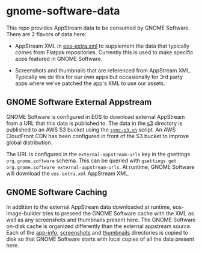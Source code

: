 # gnome-software-data

This repo provides AppStream data to be consumed by GNOME Software.
There are 2 flavors of data here:

* AppStream XML in [eos-extra.xml](app-info/eos-extra.xml) to supplement
  the data that typically comes from Flatpak repositories. Currently
  this is used to make specific apps featured in GNOME Software.

* Screenshots and thumbnails that are referenced from AppStream XML.
  Typically we do this for our own apps but occasionally for 3rd party
  apps where we've patched the app's XML to use our assets.

## GNOME Software External Appstream

GNOME Software is configured in EOS to download external AppStream from
a URL that this data is published to. The data in the [s3](s3) directory
is published to an AWS S3 bucket using the [`sync-s3.sh`](sync-s3.sh)
script. An AWS CloudFront CDN has been configured in front of the S3
bucket to improve global distribution.

The URL is configured in the `external-appstream-urls` key in the
gsettings `org.gnome.software` schema. This can be queried with
`gsettings get org.gnome.software external-appstream-urls`. At runtime,
GNOME Software will download the `eos-extra.xml` AppStream XML.

## GNOME Software Caching

In addition to the external AppStream data downloaded at runtime,
eos-image-builder tries to preseed the GNOME Software cache with the XML
as well as any screenshots and thumbnails present here. The GNOME
Software on-disk cache is organized differently than the external
appstream source. Each of the [app-info](app-info),
[screenshots](screenshots) and [thumbnails](thumbnails) directories is
copied to disk so that GNOME Software starts with local copies of all
the data present here.
